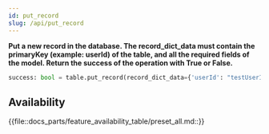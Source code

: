 ```yaml
---
id: put_record
slug: /api/put_record
---
```


**Put a new record in the database. The record_dict_data must contain the primaryKey (example: userId) of the table, 
and all the required fields of the model. Return the success of the operation with True or False.**

```python
success: bool = table.put_record(record_dict_data={'userId': "testUserId", 'name': 'John'})
```


## Availability

{{file::docs_parts/feature_availability_table/preset_all.md::}}

